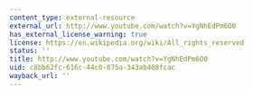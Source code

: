 ```yaml
---
content_type: external-resource
external_url: http://www.youtube.com/watch?v=YgNhEdPm6O0
has_external_license_warning: true
license: https://en.wikipedia.org/wiki/All_rights_reserved
status: ''
title: http://www.youtube.com/watch?v=YgNhEdPm6O0
uid: c8bb62fc-616c-44c0-875a-343ab408fcac
wayback_url: ''
---
```


